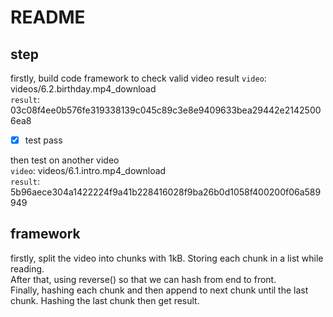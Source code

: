 # README

## step
firstly, build code framework to check valid video result
`video`: videos/6.2.birthday.mp4_download   
`result`: 03c08f4ee0b576fe319338139c045c89c3e8e9409633bea29442e21425006ea8
- [x] test pass
  
then test on another video  
`video`: videos/6.1.intro.mp4_download  
`result`: 5b96aece304a1422224f9a41b228416028f9ba26b0d1058f400200f06a589949

## framework
firstly, split the video into chunks with 1kB. Storing each chunk in a list while reading.  
After that, using reverse() so that we can hash from end to front.   
Finally, hashing each chunk and then append to next chunk until the last chunk. Hashing the last chunk then get result.